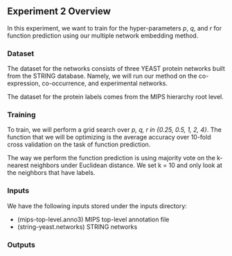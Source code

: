 ## Experiment 2 Overview

In this experiment, we want to train for the hyper-parameters *p*, *q*, and
*r* for function prediction using our multiple network embedding method.

### Dataset

The dataset for the networks consists of three YEAST protein networks
built from the STRING database. Namely, we will run our method on the
co-expression, co-occurrence, and experimental networks.

The dataset for the protein labels comes from the MIPS hierarchy root level.

### Training

To train, we will perform a grid search over *p, q, r in {0.25, 0.5, 1, 2, 4}*.
The function that we will be optimizing is the average accuracy over 10-fold
cross validation on the task of function prediction.

The way we perform the function prediction is using majority vote on the
k-nearest neighbors under Euclidean distance. We set k = 10 and only look
at the neighbors that have labels.

### Inputs

We have the following inputs stored under the inputs directory:

- (mips-top-level.anno3) MIPS top-level annotation file
- (string-yeast.networks) STRING networks

### Outputs




